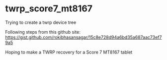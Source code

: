 # twrp_score7_mt8167
Trying to create a twrp device tree

Following steps from this github site:
https://gist.github.com/rokibhasansagar/15c8e728d94a6bd35a687aac73ef79a5

Hoping to make a TWRP recovery for a Score 7 MT8167 tablet

